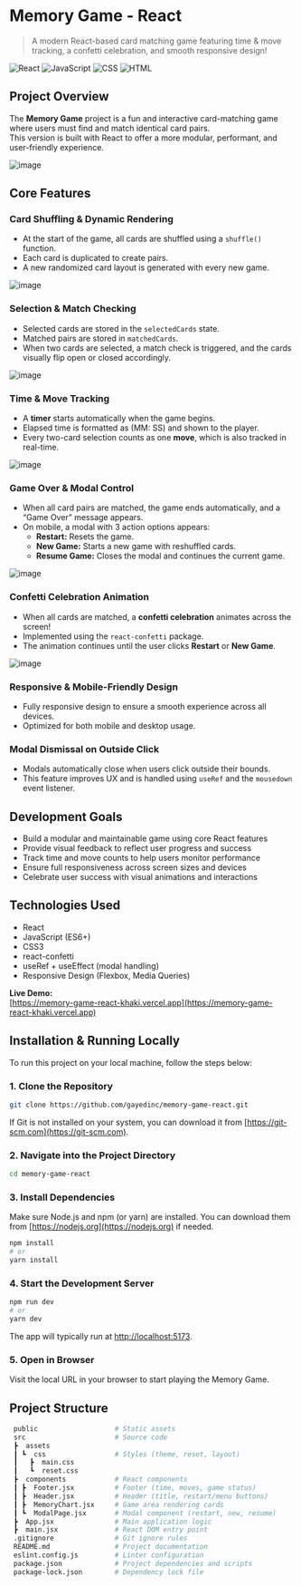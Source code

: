 # Memory Game - React

> A modern React-based card matching game featuring time & move tracking, a confetti celebration, and smooth responsive design!

![React](https://img.shields.io/badge/React-20232A?style=for-the-badge&logo=react)
![JavaScript](https://img.shields.io/badge/JavaScript-F7DF1E?style=for-the-badge&logo=javascript)
![CSS](https://img.shields.io/badge/CSS-1572B6?style=for-the-badge&logo=css3)
![HTML](https://img.shields.io/badge/HTML5-E34F26?style=for-the-badge&logo=html5)

## Project Overview

The **Memory Game** project is a fun and interactive card-matching game where users must find and match identical card pairs.  
This version is built with React to offer a more modular, performant, and user-friendly experience.

![image](https://github.com/user-attachments/assets/cf55d9be-2bab-4a33-931f-e8a82f8dc24e)

## Core Features

### Card Shuffling & Dynamic Rendering
- At the start of the game, all cards are shuffled using a `shuffle()` function.
- Each card is duplicated to create pairs.
- A new randomized card layout is generated with every new game.

![image](https://github.com/user-attachments/assets/afa2fba1-1f07-407a-ae64-4de2a744e91d)

### Selection & Match Checking
- Selected cards are stored in the `selectedCards` state.
- Matched pairs are stored in `matchedCards`.
- When two cards are selected, a match check is triggered, and the cards visually flip open or closed accordingly.

![image](https://github.com/user-attachments/assets/fbc0ebde-a0d8-414e-8528-3a3939955733)

### Time & Move Tracking
- A **timer** starts automatically when the game begins.
- Elapsed time is formatted as (MM: SS) and shown to the player.
- Every two-card selection counts as one **move**, which is also tracked in real-time.

![image](https://github.com/user-attachments/assets/358802f4-7adf-47a6-8785-25f90322dbbb)

### Game Over & Modal Control
- When all card pairs are matched, the game ends automatically, and a “Game Over” message appears.
- On mobile, a modal with 3 action options appears:
  - **Restart:** Resets the game.
  - **New Game:** Starts a new game with reshuffled cards.
  - **Resume Game:** Closes the modal and continues the current game.

![image](https://github.com/user-attachments/assets/bdee2d53-9638-4bd8-ba92-45af2e1e7db0)

### Confetti Celebration Animation
- When all cards are matched, a **confetti celebration** animates across the screen!
- Implemented using the `react-confetti` package.
- The animation continues until the user clicks **Restart** or **New Game**.

![image](https://github.com/user-attachments/assets/5b9f703d-7450-478b-90f8-26b54f7bf48e)

### Responsive & Mobile-Friendly Design
- Fully responsive design to ensure a smooth experience across all devices.
- Optimized for both mobile and desktop usage.

### Modal Dismissal on Outside Click
- Modals automatically close when users click outside their bounds.
- This feature improves UX and is handled using `useRef` and the `mousedown` event listener.

## Development Goals

- Build a modular and maintainable game using core React features  
- Provide visual feedback to reflect user progress and success  
- Track time and move counts to help users monitor performance  
- Ensure full responsiveness across screen sizes and devices  
- Celebrate user success with visual animations and interactions  

## Technologies Used

- React  
- JavaScript (ES6+)  
- CSS3  
- react-confetti  
- useRef + useEffect (modal handling)  
- Responsive Design (Flexbox, Media Queries)

**Live Demo:**  
[https://memory-game-react-khaki.vercel.app](https://memory-game-react-khaki.vercel.app)

## Installation & Running Locally

To run this project on your local machine, follow the steps below:

### 1. Clone the Repository

```bash
git clone https://github.com/gayedinc/memory-game-react.git
```

If Git is not installed on your system, you can download it from [https://git-scm.com](https://git-scm.com).

### 2. Navigate into the Project Directory

```bash
cd memory-game-react
```

### 3. Install Dependencies

Make sure Node.js and npm (or yarn) are installed. You can download them from [https://nodejs.org](https://nodejs.org) if needed.

```bash
npm install
# or
yarn install
```

### 4. Start the Development Server

```bash
npm run dev
# or
yarn dev
```

The app will typically run at [http://localhost:5173](http://localhost:5173).

### 5. Open in Browser

Visit the local URL in your browser to start playing the Memory Game.

## Project Structure

```bash
 public                   # Static assets  
 src                      # Source code  
 ┣  assets                
 ┃ ┗  css                 # Styles (theme, reset, layout)
 ┃   ┣  main.css         
 ┃   ┗  reset.css        
 ┣  components            # React components  
 ┃ ┣  Footer.jsx          # Footer (time, moves, game status)
 ┃ ┣  Header.jsx          # Header (title, restart/menu buttons)
 ┃ ┣  MemoryChart.jsx     # Game area rendering cards
 ┃ ┗  ModalPage.jsx       # Modal component (restart, new, resume)
 ┣  App.jsx               # Main application logic  
 ┣  main.jsx              # React DOM entry point  
 .gitignore               # Git ignore rules  
 README.md                # Project documentation  
 eslint.config.js         # Linter configuration  
 package.json             # Project dependencies and scripts  
 package-lock.json        # Dependency lock file  
